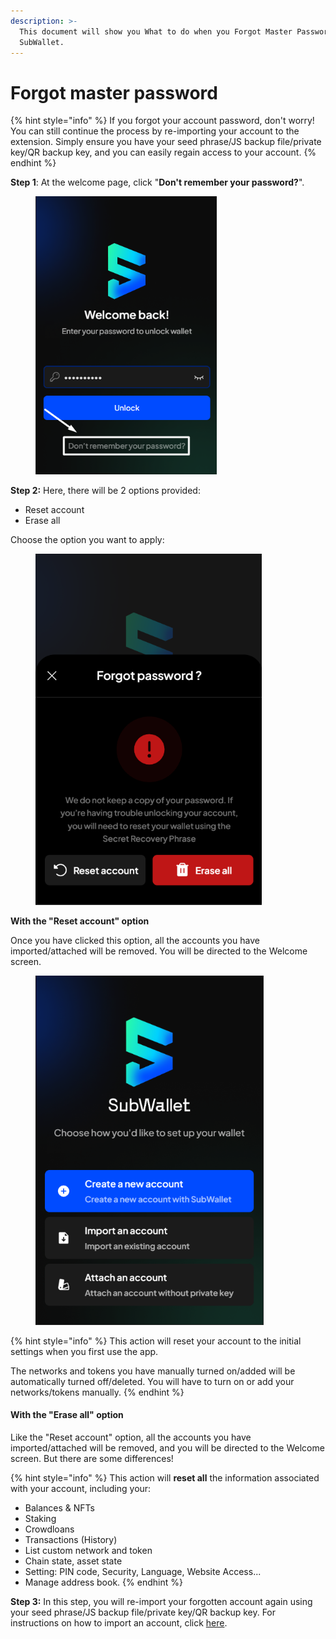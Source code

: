 ```yaml
---
description: >-
  This document will show you What to do when you Forgot Master Password on
  SubWallet.
---
```


# Forgot master password

{% hint style="info" %}
If you forgot your account password, don't worry! You can still continue the process by re-importing your account to the extension. Simply ensure you have your seed phrase/JS backup file/private key/QR backup key, and you can easily regain access to your account.
{% endhint %}

**Step 1**: At the welcome page, click "**Don't remember your password?**".

<figure><img src="../../../.gitbook/assets/image (1) (2).png" alt="" width="290"><figcaption></figcaption></figure>

**Step 2:** Here, there will be 2 options provided:

* Reset account
* Erase all

Choose the option you want to apply:

<figure><img src="../../../.gitbook/assets/Screenshot_28 (1) (1).png" alt="" width="362"><figcaption></figcaption></figure>

**With the "Reset account" option**

Once you have clicked this option, all the accounts you have imported/attached will be removed. You will be directed to the Welcome screen.

<figure><img src="../../../.gitbook/assets/Screenshot_26.png" alt="" width="365"><figcaption></figcaption></figure>

{% hint style="info" %}
This action will reset your account to the initial settings when you first use the app.&#x20;

The networks and tokens you have manually turned on/added will be automatically turned off/deleted. You will have to turn on or add your networks/tokens manually.
{% endhint %}

#### With the "Erase all" option

Like the "Reset account" option, all the accounts you have imported/attached will be removed, and you will be directed to the Welcome screen. But there are some differences!

{% hint style="info" %}
This action will **reset all** the information associated with your account, including your:

* Balances & NFTs
* Staking
* Crowdloans
* Transactions (History)
* List custom network and token
* Chain state, asset state
* Setting: PIN code, Security, Language, Website Access...
* Manage address book.
{% endhint %}

**Step 3:** In this step, you will re-import your forgotten account again using your seed phrase/JS backup file/private key/QR backup key. For instructions on how to import an account, click [here](../../account-management/import-and-restore-an-account.md).

